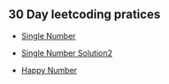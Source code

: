 ## 30 Day leetcoding pratices

* [Single Number](https://github.com/jayesh-srivastava/leetcode/blob/master/30-day-leetcoding-challenge/SingleNumber/Solution.java)
* [Single Number Solution2](https://github.com/jayesh-srivastava/leetcode/blob/master/30-day-leetcoding-challenge/SingleNumber/Solution2.java)


* [Happy Number](https://github.com/jayesh-srivastava/leetcode/blob/master/30-day-leetcoding-challenge/HappyNumber/Solution.java)
